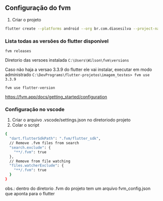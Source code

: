 ## Configuração do fvm
 1. Criar o projeto
```sh
flutter create --platforms android --org br.com.diasesilva --project-name imagem_testes ./imagem_testes
```

### Lista todas as versões do flutter disponivel
`fvm releases`

Diretorio das versoes instalada
`C:\Users\Wilson\fvm\versions`

Caso não haja a versao 3.3.9 do flutter ele vai instalar, executar em modo administrado
`C:\DevPrograms\flutter-projetos\imagem_testes> fvm use 3.3.9`

`fvm use flutter-version`

https://fvm.app/docs/getting_started/configuration

### Configuração no vscode
1. Criar o arquivo .vscode/settings.json no diretoriodo projeto
2. Colar o script

```sh
{
  "dart.flutterSdkPath": ".fvm/flutter_sdk",
  // Remove .fvm files from search
  "search.exclude": {
    "**/.fvm": true
  },
  // Remove from file watching
  "files.watcherExclude": {
    "**/.fvm": true
  }
}
```

obs.: dentro do diretorio .fvm do projeto tem um arquivo fvm_config.json que aponta para o flutter